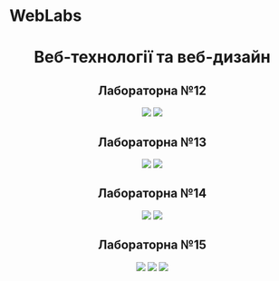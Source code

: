 # WebLabs

<h1 align="center">Веб-технології та веб-дизайн </br>
</h1>
<h2 align="center">Лабораторна №12</h2>

<p align="center">
  <img src="https://github.com/YurijKryshtof0222/WebLabs/assets/105464154/2e26a420-0940-4986-b2c6-4f91519f9925">
  <img src="https://github.com/YurijKryshtof0222/WebLabs/assets/105464154/3ad9a877-3610-4bab-a0bc-1af2a9f462af">
</p>

<h2 align="center">Лабораторна №13</h2>

<p align="center">
  <img src="https://github.com/YurijKryshtof0222/WebLabs/assets/105464154/a59dedfc-638b-41df-b2e5-cec2557f37bd">
  <img src="https://github.com/YurijKryshtof0222/WebLabs/assets/105464154/2cebfe71-f005-4df9-876b-e81f6f568659">
</p>

<h2 align="center">Лабораторна №14</h2>

<p align="center">
  <img src="https://github.com/YurijKryshtof0222/WebLabs/assets/105464154/c037b462-5d4f-4b46-b62b-fedbbc263f29">
  <img src="https://github.com/YurijKryshtof0222/WebLabs/assets/105464154/740b0c33-c9b2-445b-bd18-815633a8448a">
</p>
  
<h2 align="center">Лабораторна №15</h2>
<p align="center">
  <img src="https://github.com/YurijKryshtof0222/WebLabs/assets/105464154/78b12b5c-9aff-4733-b6c4-998796ba653d">
  <img src="https://github.com/YurijKryshtof0222/WebLabs/assets/105464154/b15a785c-d9ca-425e-95a6-d86b198ab484">
  <img src="https://github.com/YurijKryshtof0222/WebLabs/assets/105464154/1517acea-1ed7-4ebb-bee8-4f5d2f43c340">
</p>
